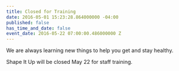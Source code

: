 ```yaml
---
title: Closed for Training
date: 2016-05-01 15:23:28.864000000 -04:00
published: false
has_time_and_date: false
event_date: 2016-05-22 07:00:00.486000000 Z
---
```


We are always learning new things to help you get and stay healthy.

Shape It Up will be closed May 22 for staff training.